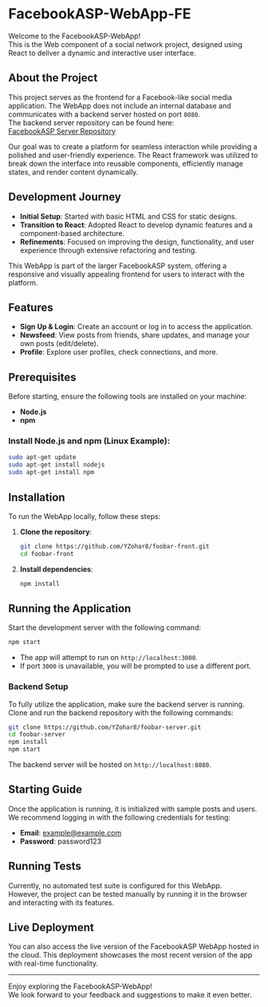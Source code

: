 # FacebookASP-WebApp-FE

Welcome to the FacebookASP-WebApp!  
This is the Web component of a social network project, designed using React to deliver a dynamic and interactive user interface.

## About the Project
This project serves as the frontend for a Facebook-like social media application. The WebApp does not include an internal database and communicates with a backend server hosted on port `8080`.  
The backend server repository can be found here:  
[FacebookASP Server Repository](https://github.com/YZohar8/foobar-server.git)

Our goal was to create a platform for seamless interaction while providing a polished and user-friendly experience. The React framework was utilized to break down the interface into reusable components, efficiently manage states, and render content dynamically.

## Development Journey
- **Initial Setup**: Started with basic HTML and CSS for static designs.  
- **Transition to React**: Adopted React to develop dynamic features and a component-based architecture.  
- **Refinements**: Focused on improving the design, functionality, and user experience through extensive refactoring and testing.  

This WebApp is part of the larger FacebookASP system, offering a responsive and visually appealing frontend for users to interact with the platform.

## Features
- **Sign Up & Login**: Create an account or log in to access the application.  
- **Newsfeed**: View posts from friends, share updates, and manage your own posts (edit/delete).  
- **Profile**: Explore user profiles, check connections, and more.

## Prerequisites
Before starting, ensure the following tools are installed on your machine:  
- **Node.js**  
- **npm**

### Install Node.js and npm (Linux Example):
```bash
sudo apt-get update
sudo apt-get install nodejs
sudo apt-get install npm
```

## Installation
To run the WebApp locally, follow these steps:

1. **Clone the repository**:
   ```bash
   git clone https://github.com/YZohar8/foobar-front.git
   cd foobar-front
   ```
2. **Install dependencies**:
   ```bash
   npm install
   ```

## Running the Application
Start the development server with the following command:
```bash
npm start
```
- The app will attempt to run on `http://localhost:3000`.  
- If port `3000` is unavailable, you will be prompted to use a different port.  

### Backend Setup
To fully utilize the application, make sure the backend server is running. Clone and run the backend repository with the following commands:
```bash
git clone https://github.com/YZohar8/foobar-server.git
cd foobar-server
npm install
npm start
```
The backend server will be hosted on `http://localhost:8080`.

## Starting Guide
Once the application is running, it is initialized with sample posts and users.  
We recommend logging in with the following credentials for testing:
- **Email**: example@example.com  
- **Password**: password123  

## Running Tests
Currently, no automated test suite is configured for this WebApp.  
However, the project can be tested manually by running it in the browser and interacting with its features.

## Live Deployment
You can also access the live version of the FacebookASP WebApp hosted in the cloud. This deployment showcases the most recent version of the app with real-time functionality.

---

Enjoy exploring the FacebookASP-WebApp!  
We look forward to your feedback and suggestions to make it even better.